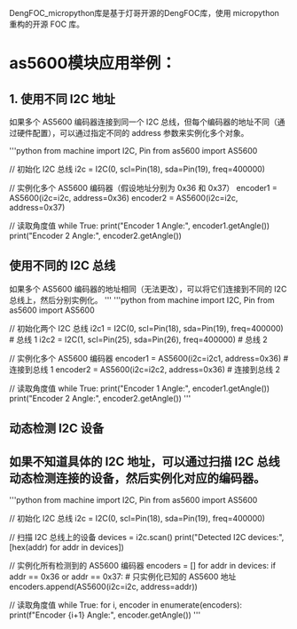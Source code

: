 DengFOC_micropython库是基于灯哥开源的DengFOC库，使用 micropython 重构的开源 FOC 库。

# as5600模块应用举例：
## 1. 使用不同 I2C 地址
如果多个 AS5600 编码器连接到同一个 I2C 总线，但每个编码器的地址不同（通过硬件配置），可以通过指定不同的 address 参数来实例化多个对象。

'''python
from machine import I2C, Pin
from as5600 import AS5600

// 初始化 I2C 总线
i2c = I2C(0, scl=Pin(18), sda=Pin(19), freq=400000)

// 实例化多个 AS5600 编码器（假设地址分别为 0x36 和 0x37）
encoder1 = AS5600(i2c=i2c, address=0x36)
encoder2 = AS5600(i2c=i2c, address=0x37)

// 读取角度值
while True:
    print("Encoder 1 Angle:", encoder1.getAngle())
    print("Encoder 2 Angle:", encoder2.getAngle())
## 使用不同的 I2C 总线
如果多个 AS5600 编码器的地址相同（无法更改），可以将它们连接到不同的 I2C 总线上，然后分别实例化。
'''
'''python
from machine import I2C, Pin
from as5600 import AS5600

// 初始化两个 I2C 总线
i2c1 = I2C(0, scl=Pin(18), sda=Pin(19), freq=400000)  # 总线 1
i2c2 = I2C(1, scl=Pin(25), sda=Pin(26), freq=400000)  # 总线 2

// 实例化多个 AS5600 编码器
encoder1 = AS5600(i2c=i2c1, address=0x36)  # 连接到总线 1
encoder2 = AS5600(i2c=i2c2, address=0x36)  # 连接到总线 2

// 读取角度值
while True:
    print("Encoder 1 Angle:", encoder1.getAngle())
    print("Encoder 2 Angle:", encoder2.getAngle())
'''

## 动态检测 I2C 设备
## 如果不知道具体的 I2C 地址，可以通过扫描 I2C 总线动态检测连接的设备，然后实例化对应的编码器。

'''python
from machine import I2C, Pin
from as5600 import AS5600

// 初始化 I2C 总线
i2c = I2C(0, scl=Pin(18), sda=Pin(19), freq=400000)

// 扫描 I2C 总线上的设备
devices = i2c.scan()
print("Detected I2C devices:", [hex(addr) for addr in devices])

// 实例化所有检测到的 AS5600 编码器
encoders = []
for addr in devices:
    if addr == 0x36 or addr == 0x37:  # 只实例化已知的 AS5600 地址
        encoders.append(AS5600(i2c=i2c, address=addr))

// 读取角度值
while True:
    for i, encoder in enumerate(encoders):
        print(f"Encoder {i+1} Angle:", encoder.getAngle())
'''
